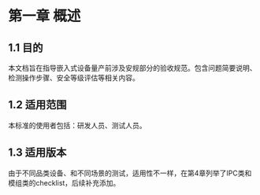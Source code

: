 # 第一章 概述
## 1.1 目的
本文档旨在指导嵌入式设备量产前涉及安规部分的验收规范。包含问题简要说明、检测操作步骤、安全等级评估等相关内容。
## 1.2 适用范围
本标准的使用者包括：研发人员、测试人员。
## 1.3 适用版本
由于不同品类设备、和不同场景的测试，适用性不一样，在第4章列举了IPC类和模组类的checklist，后续补充添加。
